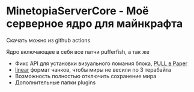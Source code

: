 # MinetopiaServerCore - Моё серверное ядро для майнкрафта
Скачать можно из github actions

Ядро включающее в себя все патчи pufferfish, а так же
* Фикс API для установки визуального ломания блока, [PULL в Paper](https://github.com/PaperMC/Paper/pull/8473)
* [linear](https://github.com/xymb-endcrystalme/LinearRegionFileFormatTools) формат чанков, чтобы миры не весили по 3 терабайта
* Возможность полностью отключить сохранение мира
* Дополнительные папки plugins
